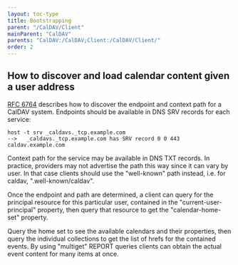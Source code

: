 ```yaml
---
layout: toc-type
title: Bootstrapping
parent: "/CalDAV/Client"
mainParent: "CalDAV"
parents: "CalDAV:/CalDAV;Client:/CalDAV/Client/"
order: 2
---
```


## How to discover and load calendar content given a user address

[RFC 6764](https://tools.ietf.org/html/rfc6764) describes how to discover the endpoint and context path for a CalDAV system. Endpoints should be available in DNS SRV records for each service:

```
host -t srv _caldavs._tcp.example.com
-->   _caldavs._tcp.example.com has SRV record 0 0 443 caldav.example.com
```

Context path for the service may be available in DNS TXT records. In practice, providers may not advertise the path this way since it can vary by user.  In that case clients should use the "well-known" path instead, i.e. for caldav, ".well-known/caldav".

Once the endpoint and path are determined, a client can query for the principal resource for this particular user, contained in the "current-user-principal" property, then query that resource to get the "calendar-home-set" property.  

Query the home set to see the available calendars and their properties, then query the individual collections to get the list of hrefs for the contained events. By using "multiget" REPORT queries clients can obtain the actual event content for many items at once.
